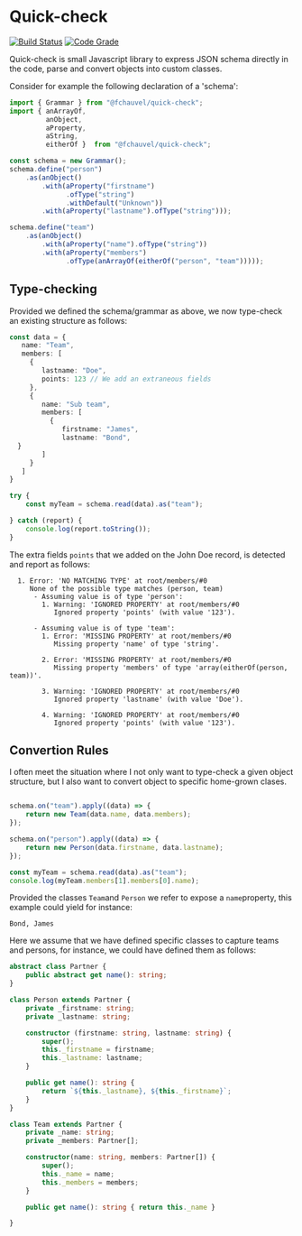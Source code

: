 # Quick-check

[![Build Status](https://travis-ci.org/fchauvel/quick-check.svg?branch=master)](https://travis-ci.org/fchauvel/quick-check)
[![Code Grade](https://img.shields.io/codacy/grade/bba21bb40e6c48bc87e1b8c0517dc2fa.svg)](https://app.codacy.com/manual/fchauvel/quick/dashboard)


Quick-check is small Javascript library to express JSON schema
directly in the code, parse and convert objects into custom classes.

Consider for example the following declaration of a 'schema':

```typescript
import { Grammar } from "@fchauvel/quick-check";
import { anArrayOf,
         anObject,
         aProperty,
         aString,
         eitherOf }  from "@fchauvel/quick-check";

const schema = new Grammar();
schema.define("person")
    .as(anObject()
        .with(aProperty("firstname")
              .ofType("string")
              .withDefault("Unknown"))
        .with(aProperty("lastname").ofType("string")));

schema.define("team")
    .as(anObject()
        .with(aProperty("name").ofType("string"))
        .with(aProperty("members")
              .ofType(anArrayOf(eitherOf("person", "team")))));
```

## Type-checking

Provided we defined the schema/grammar as above, we now type-check an
existing structure as follows:

```typescript
const data = {
   name: "Team",
   members: [
     {
        lastname: "Doe",
        points: 123 // We add an extraneous fields
     },
     {
        name: "Sub team",
        members: [
          {
             firstname: "James",
             lastname: "Bond",
  }
        ]
     }
   ]
}

try {
    const myTeam = schema.read(data).as("team");

} catch (report) {
    console.log(report.toString());
}


```

The extra fields `points` that we added on the John Doe record, is
detected and report as follows:

```console
  1. Error: 'NO MATCHING TYPE' at root/members/#0
     None of the possible type matches (person, team)
      - Assuming value is of type 'person':
        1. Warning: 'IGNORED PROPERTY' at root/members/#0
           Ignored property 'points' (with value '123').

      - Assuming value is of type 'team':
        1. Error: 'MISSING PROPERTY' at root/members/#0
           Missing property 'name' of type 'string'.

        2. Error: 'MISSING PROPERTY' at root/members/#0
           Missing property 'members' of type 'array(eitherOf(person, team))'.

        3. Warning: 'IGNORED PROPERTY' at root/members/#0
           Ignored property 'lastname' (with value 'Doe').

        4. Warning: 'IGNORED PROPERTY' at root/members/#0
           Ignored property 'points' (with value '123').

```

## Convertion Rules

I often meet the situation where I not only want to type-check a given
object structure, but I also want to convert object to specific
home-grown clases.

```typescript

schema.on("team").apply((data) => {
    return new Team(data.name, data.members);
});

schema.on("person").apply((data) => {
    return new Person(data.firstname, data.lastname);
});

const myTeam = schema.read(data).as("team");
console.log(myTeam.members[1].members[0].name);

```

Provided the classes `Team`and `Person` we refer to expose a
`name`property, this example could yield for instance:

```console
Bond, James
```

Here we assume that we have defined specific classes to capture teams and
persons, for instance, we could have defined them as follows:

```typescript
abstract class Partner {
    public abstract get name(): string;
}

class Person extends Partner {
    private _firstname: string;
    private _lastname: string;

    constructor (firstname: string, lastname: string) {
        super();
        this._firstname = firstname;
        this._lastname: lastname;
    }

    public get name(): string {
        return `${this._lastname}, ${this._firstname}`;
    }
}

class Team extends Partner {
    private _name: string;
    private _members: Partner[];

    constructor(name: string, members: Partner[]) {
        super();
        this._name = name;
        this._members = members;
    }

    public get name(): string { return this._name }

}

```
